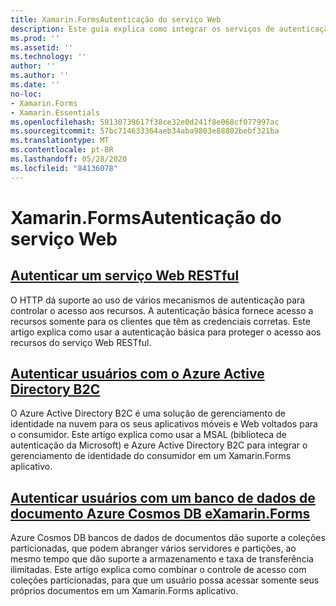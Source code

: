 ```yaml
---
title: Xamarin.FormsAutenticação do serviço Web
description: Este guia explica como integrar os serviços de autenticação em um Xamarin.Forms aplicativo para permitir que os usuários compartilhem um back-end enquanto têm acesso apenas a seus próprios dados.
ms.prod: ''
ms.assetid: ''
ms.technology: ''
author: ''
ms.author: ''
ms.date: ''
no-loc:
- Xamarin.Forms
- Xamarin.Essentials
ms.openlocfilehash: 59130739617f38ce32e0d241f8e068cf077997ac
ms.sourcegitcommit: 57bc714633364aeb34aba9803e88802bebf321ba
ms.translationtype: MT
ms.contentlocale: pt-BR
ms.lasthandoff: 05/28/2020
ms.locfileid: "84136078"
---
```

# <a name="xamarinforms-web-service-authentication"></a>Xamarin.FormsAutenticação do serviço Web

## <a name="authenticate-a-restful-web-service"></a>[Autenticar um serviço Web RESTful](rest.md)

O HTTP dá suporte ao uso de vários mecanismos de autenticação para controlar o acesso aos recursos. A autenticação básica fornece acesso a recursos somente para os clientes que têm as credenciais corretas. Este artigo explica como usar a autenticação básica para proteger o acesso aos recursos do serviço Web RESTful.

## <a name="authenticate-users-with-azure-active-directory-b2c"></a>[Autenticar usuários com o Azure Active Directory B2C](azure-ad-b2c.md)

O Azure Active Directory B2C é uma solução de gerenciamento de identidade na nuvem para os seus aplicativos móveis e Web voltados para o consumidor. Este artigo explica como usar a MSAL (biblioteca de autenticação da Microsoft) e Azure Active Directory B2C para integrar o gerenciamento de identidade do consumidor em um Xamarin.Forms aplicativo.

## <a name="authenticate-users-with-an-azure-cosmos-db-document-database-and-xamarinformsazure-cosmosdb-authmd"></a>[Autenticar usuários com um banco de dados de documento Azure Cosmos DB eXamarin.Forms](azure-cosmosdb-auth.md)

Azure Cosmos DB bancos de dados de documentos dão suporte a coleções particionadas, que podem abranger vários servidores e partições, ao mesmo tempo que dão suporte a armazenamento e taxa de transferência ilimitadas. Este artigo explica como combinar o controle de acesso com coleções particionadas, para que um usuário possa acessar somente seus próprios documentos em um Xamarin.Forms aplicativo.
